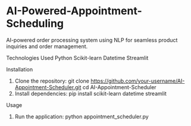 # AI-Powered-Appointment-Scheduling
AI-powered order processing system using NLP for seamless product inquiries and order management.

Technologies Used
  Python
  Scikit-learn
  Datetime
  Streamlit

Installation
1. Clone the repository:
    git clone https://github.com/your-username/AI-Appointment-Scheduler.git
    cd AI-Appointment-Scheduler
2. Install dependencies:
    pip install scikit-learn datetime streamlit

Usage
1. Run the application:
    python appointment_scheduler.py
